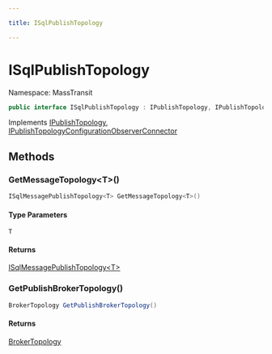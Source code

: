```yaml
---

title: ISqlPublishTopology

---
```


# ISqlPublishTopology

Namespace: MassTransit

```csharp
public interface ISqlPublishTopology : IPublishTopology, IPublishTopologyConfigurationObserverConnector
```

Implements [IPublishTopology](../../masstransit-abstractions/masstransit/ipublishtopology), [IPublishTopologyConfigurationObserverConnector](../../masstransit-abstractions/masstransit-configuration/ipublishtopologyconfigurationobserverconnector)

## Methods

### **GetMessageTopology\<T\>()**

```csharp
ISqlMessagePublishTopology<T> GetMessageTopology<T>()
```

#### Type Parameters

`T`<br/>

#### Returns

[ISqlMessagePublishTopology\<T\>](../masstransit/isqlmessagepublishtopology-1)<br/>

### **GetPublishBrokerTopology()**

```csharp
BrokerTopology GetPublishBrokerTopology()
```

#### Returns

[BrokerTopology](../masstransit-sqltransport-topology/brokertopology)<br/>
